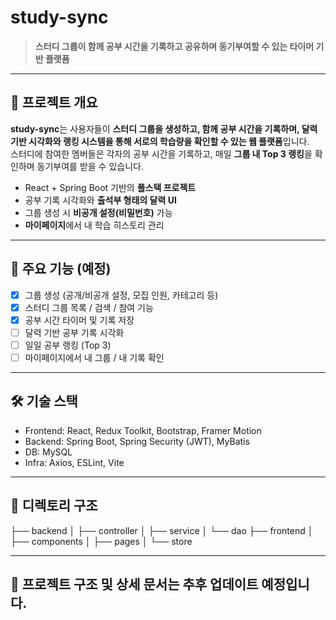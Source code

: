 # study-sync

> **스터디 그룹이 함께 공부 시간을 기록하고 공유하며 동기부여할 수 있는 타이머 기반 플랫폼**

---

## 📌 프로젝트 개요

**study-sync**는 사용자들이 **스터디 그룹을 생성하고, 함께 공부 시간을 기록하며, 달력 기반 시각화와 랭킹 시스템을 통해 서로의 학습량을 확인할 수 있는 웹 플랫폼**입니다.  
스터디에 참여한 멤버들은 각자의 공부 시간을 기록하고, 매일 **그룹 내 Top 3 랭킹**을 확인하며 동기부여를 받을 수 있습니다.

- React + Spring Boot 기반의 **풀스택 프로젝트**
- 공부 기록 시각화와 **출석부 형태의 달력 UI**
- 그룹 생성 시 **비공개 설정(비밀번호)** 가능
- **마이페이지**에서 내 학습 히스토리 관리

---

## 📅 주요 기능 (예정)

- [x] 그룹 생성 (공개/비공개 설정, 모집 인원, 카테고리 등)
- [x] 스터디 그룹 목록 / 검색 / 참여 기능
- [x] 공부 시간 타이머 및 기록 저장
- [ ] 달력 기반 공부 기록 시각화
- [ ] 일일 공부 랭킹 (Top 3)
- [ ] 마이페이지에서 내 그룹 / 내 기록 확인

---

## 🛠️ 기술 스택

- Frontend: React, Redux Toolkit, Bootstrap, Framer Motion
- Backend: Spring Boot, Spring Security (JWT), MyBatis
- DB: MySQL
- Infra: Axios, ESLint, Vite

---

## 📂 디렉토리 구조
├── backend
│   ├── controller
│   ├── service
│   └── dao
├── frontend
│   ├── components
│   ├── pages
│   └── store

---

## 📍 프로젝트 구조 및 상세 문서는 추후 업데이트 예정입니다.
